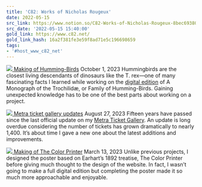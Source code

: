 ```yaml
---
title: 'C82: Works of Nicholas Rougeux'
date: 2022-05-15
src_link: https://www.notion.so/C82-Works-of-Nicholas-Rougeux-8bec69380eba41cda9bc5b8401e5236d
src_date: '2022-05-15 15:40:00'
gold_link: https://www.c82.net/
gold_link_hash: 16a2f381fe3e59f8ad71e5c196698659
tags:
- '#host_www_c82_net'
---
```



[![](/images/blog/thumbs/hummingbirds.jpg) Making of Humming-Birds](/blog/?id=94)
October 1, 2023
Hummingbirds are the closest living descendants of dinosaurs like the T. rex—one of many fascinating facts I learned while working on the [digital edition](/hummingbirds) of A Monograph of the Trochilidæ, or Family of Humming-Birds. Gaining unexpected knowledge has to be one of the best parts about working on a project.


[![](/images/blog/thumbs/metra-gallery-update.jpg) Metra ticket gallery updates](/blog/?id=93)
August 27, 2023
Fifteen years have passed since the last official update on my [Metra Ticket Gallery](/metratickets). An update is long overdue considering the number of tickets has grown dramatically to nearly 1,400. It’s about time I gave a new one about the latest additions and improvements.


[![](/images/blog/thumbs/color-printer.jpg) Making of The Color Printer](/blog/?id=92)
March 13, 2023
Unlike previous projects, I designed the poster based on Earhart’s 1892 treatise, The Color Printer before giving much thought to the design of the website. In fact, I wasn’t going to make a full digital edition but completing the poster made it so much more approachable and enjoyable.